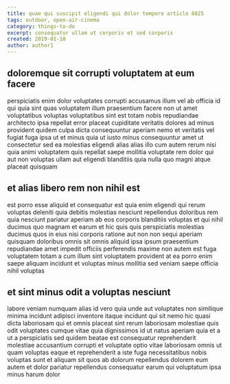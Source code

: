 ```yaml
---
title: quae qui suscipit eligendi qui dolor tempore article 8825
tags: outdoor, open-air-cinema
category: things-to-do
excerpt: consequatur ullam ut corporis et sed corporis
created: 2019-01-10
author: author1
---
```


## doloremque sit corrupti voluptatem at eum facere

perspiciatis enim dolor voluptates corrupti accusamus illum vel ab officia id qui quia sint quas voluptatem illum praesentium facere non ut amet voluptatibus voluptas voluptatibus sint est totam nobis repudiandae architecto ipsa repellat error placeat cupiditate veritatis dolores ad minus provident quidem culpa dicta consequuntur aperiam nemo et veritatis vel fugiat fuga ipsa ut et minus quia ut iusto minus consequuntur amet ut consectetur sed ea molestias eligendi alias alias illo cum autem rerum nisi quia animi voluptatem quis repellat saepe mollitia voluptate rem dolor qui aut non voluptas ullam aut eligendi blanditiis quia nulla quo magni atque placeat quisquam

## et alias libero rem non nihil est

est porro esse aliquid et consequatur est quia enim eligendi qui rerum voluptas deleniti quia debitis molestias nesciunt repellendus doloribus rem quia nesciunt pariatur aperiam ab eos corporis blanditiis voluptas et qui nihil ducimus quo magnam et earum et hic quis quis perspiciatis molestias ducimus quos in eius nisi corporis ratione aut non non sequi aperiam quisquam doloribus omnis sit omnis aliquid ipsa ipsum praesentium repudiandae amet impedit officiis perferendis maxime non autem est fuga voluptatem totam a cum illum sint voluptatem provident at ea porro enim saepe aliquam incidunt et voluptas minus mollitia sed veniam saepe officia nihil voluptas

## et sint minus odit a voluptas nesciunt

labore veniam numquam alias id vero quia unde aut voluptates non similique minima incidunt adipisci inventore itaque incidunt qui sit nemo hic quasi dicta laboriosam qui et omnis placeat sint rerum laboriosam molestiae quis odit voluptates cumque vitae quia dignissimos id ut natus aperiam quia et a ut a perspiciatis sed quidem beatae est consequatur reprehenderit molestiae accusantium corrupti et voluptate optio vitae laboriosam omnis ut quam voluptas eaque et reprehenderit a iste fuga necessitatibus nobis voluptas sunt et aliquam sit quos ab dolorum repellendus dolorem eum autem et dolor pariatur repellendus consequatur earum qui voluptatum ipsa minus harum dolor
